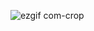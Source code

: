 ![ezgif com-crop](https://user-images.githubusercontent.com/125037138/224165063-0c500cd0-c902-426c-987e-c99c45b1a779.jpg)
